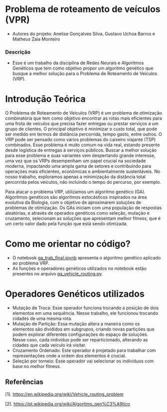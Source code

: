 # Problema de roteamento de veículos (VPR)
- Autores do projeto: Anelise Gonçalves Silva, Gustavo Uchoa Barros e Matheus Zaia Monteiro

### Descrição
- Esse é um trabalho da disciplina de Redes Neurais e Algoritmos Genéticos que tem como objetivo propor um algoritmo genético que busque a melhor solução para o Problema de Roteamento de Veículos (VRP). 

# Introdução Teórica
O Problema de Roteamento de Veículos (VRP) é um problema de otimização combinatória que tem como objetivo encontrar as rotas mais eficientes para uma frota de veículos que precisa fazer entregas ou prestar serviços a um grupo de clientes. O principal objetivo é minimizar o custo total, que pode ser medido em termos de distância percorrida, tempo gasto, entre outros. O VRP pode ser pensado como vários problemas do caixeiro viajante (TSP) combinados. Esse problema é muito comum na vida real, estando presente desde logística de entregas à serviços públicos. Buscar a melhor solução para esse problema e suas variantes vem despertando grande interesse, uma vez que os VRPs desempenham um papel crucial na sociedade moderna, impactando uma ampla gama de setores e contribuindo para operações mais eficientes, econômicas e ambientalmente sustentáveis. No nosso trabalho, exploramos apenas a minimização da distância total percorrida pelos veículos, não incluindo o tempo do percurso, por exemplo. 

Para atacar o problema VRP, utilizamos um algoritmo genético (GA). Algoritmos genéticos são algoritmos estocásticos inspirados na área evolutiva da Biologia, com o objetivo de aproximarem soluções de problemas de otimização. Os GAs iniciam com uma população de respostas aleatórias, e através de operados genéticos como seleção, mutação e cruzamento, selecionam as soluções que apresentam melhor fitness, que é um certo valor dado pela função que está sendo otimizada. 

# Como me orientar no código? 
- O notebook [ga_trab_final.ipynb](https://github.com/lisbylis/Trabalho_Final_Algoritmos_NR/blob/main/ga_trab_final.ipynb) apresenta o algoritmo genético aplicado ao problema VRP.
- As funções e operadores genéticos utilizados no notebook estão presentes no arquivo [ga_vehicle_routing.py](https://github.com/lisbylis/Trabalho_Final_Algoritmos_NR/blob/main/ga_vehicle_routing.py).

# Operadores Genéticos utilizados
- Mutação de Troca: Esse operador funciona trocando a posição de dois elementos em uma sequência. Nesse trabalho, ele funcionou trocando cidades de uma mesma rota.
- Mutação de Partição:  Essa mutação altera a maneira como os elementos são divididos em subgrupos, criando novas partições que podem explorar diferentes configurações do espaço de soluções. Nesse caso, cada indivíduo pode ser reparticionado, alterando as cidades que cada veículo irá visitar.
- Cruzamento Ordenado: Este operador é projetado para trabalhar com representações onde a ordem dos elementos é crucial.
- Seleção por torneio: Esse operador vai selecionar os indíviduos com base no melhor fitness.

## Referências 
[1]. https://en.wikipedia.org/wiki/Vehicle_routing_problem 

[2]. https://pt.wikipedia.org/wiki/Algoritmo_gen%C3%A9tico
